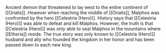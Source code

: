 Ancient demon that threatened to lay west to the entire continent of [[Orialis]]. However when reaching the middle of [[Orialis]], Malphos was confronted by the hero [[Celestria (Hero)]]. History says that [[Celestria (Hero)]] was able to defeat and kill Malphos. However, the truth is that [[Celestria (Hero)]] was only able to seal Malphos in the mountains where [[Etheria]] reside. The true story was only known to [[Celestria (Hero)]] husband and ally who founded the kingdom in her honor and has been passed down to each new king.